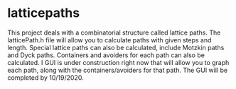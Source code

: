 # latticepaths
This project deals with a combinatorial structure called lattice paths. The latticePath.h file will allow you to calculate paths with given steps and length. Special lattice paths can also be calculated, include Motzkin paths and Dyck paths. Containers and avoiders for each path can also be calculated.  I GUI is under construction right now that will allow you to graph each path, along with the containers/avoiders for that path. The GUI will be completed by 10/19/2020.
